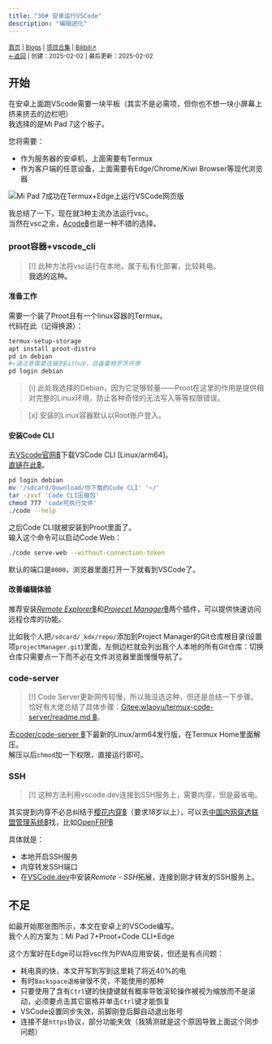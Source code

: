 ```yaml
---
title: "36# 安卓运行VSCode"
description: "编辑进化"
---
```

<small id="old_menu"><a href="/">首页</a> | <a href="/blogs">Blogs</a> | <a href="/Project">项目合集</a> | <a href="https://space.bilibili.com/1987247870">Bilibili↗</a><br></small><small><a href="../../">←返回</a> |
 创建：2025-02-02 | 最后更新：2025-02-02</small><br>

## 开始
在安卓上面跑VScode需要一块平板（其实不是必需项，但你也不想一块小屏幕上挤来挤去的边栏吧）<br>
我选择的是Mi Pad 7这个板子。

您将需要：
- 作为服务器的安卓机，上面需要有Termux
- 作为客户端的任意设备，上面需要有Edge/Chrome/Kiwi Browser等现代浏览器

![Mi Pad 7成功在Termux+Edge上运行VSCode网页版](https://s21.ax1x.com/2025/02/02/pEZdgVe.jpg "效果展示")

我总结了一下，现在就3种主流办法运行vsc。<br>
当然在vsc之余，[Acode฿](https://github.com/Acode-Foundation/Acode)也是一种不错的选择。

### proot容器+vscode_cli
> [!] 此种方法将vsc运行在本地，属于私有化部署，比较耗电。<br>**我选的这种。**

#### 准备工作
需要一个装了Proot且有一个linux容器的Termux。<br>
代码在此（记得换源）：

```bash
termux-setup-storage
apt install proot-distro
pd in debian
#↑请注意需要连接到Github，自备霍格罗茨环境
pd login debian
```

> [i] 此处我选择的Debian，因为它足够轻量——Proot在这里的作用是提供相对完整的Linux环境，防止各种奇怪的无法写入等等权限错误。

> [x] 安装的Linux容器默认以Root账户登入。

#### 安装Code CLI
去[VScode官网฿](https://code.visualstudio.com/Download)下载VSCode CLI \[Linux/arm64]。<br>[直链在此฿](https://code.visualstudio.com/sha/download?build=stable&os=cli-alpine-arm64)。

```bash
pd login debian
mv '/sdcard/Download/你下载的Code CLI' '~/'
tar -zxvf 'Code CLI压缩包'
chmod 777 'code可执行文件'
./code --help
```

之后Code CLI就被安装到Proot里面了。<br>
输入这个命令可以启动Code Web：

```bash
./code serve-web --without-connection-token
```

默认的端口是`8000`，浏览器里面打开一下就看到VSCode了。<br>

#### 改善编辑体验
推荐安装[*Remote Explorer*฿](https://marketplace.visualstudio.com/items?itemName=ms-vscode.remote-explorer)和[*Projecet Manager*฿](https://marketplace.visualstudio.com/items?itemName=alefragnani.project-manager)两个插件，可以提供快速访问远程仓库的功能。

比如我个人把`/sdcard/_kdx/repo/`添加到Project Manager的Git仓库根目录(设置项`projectManager.git`)里面，左侧边栏就会列出我个人本地的所有Git仓库：切换仓库只需要点一下而不必在文件浏览器里面慢慢导航了。

### code-server
> [!] Code Server更新网传较慢，所以我没选这种，但还是总结一下步骤。<br>恰好有大佬总结了具体步骤：[Gitee:wlaoyu/termux-code-server/readme.md ฿](https://gitee.com/wlaoyu/termux-code-server/blob/master/readme.md)。

去[coder/code-server ฿](https://github.com/coder/code-server/releases)下最新的Linux/arm64发行版，在Termux Home里面解压。<br>
解压以后`chmod`加一下权限，直接运行即可。

### SSH
> [!] 这种方法利用vscode.dev连接到SSH服务上，需要内穿，但是最省电。

其实提到内穿不必总纠结于[樱花内穿฿](https://www.natfrp.com/user/)（要求18岁以上），可以去[中国内网穿透联盟管理系统฿](https://www.xn--v6qw21h0gd43u.xn--fiqs8s/)找，比如[OpenFRP฿](https://console.openfrp.net/dashboard)<br>

具体就是：
- 本地开启SSH服务
- 内穿转发SSH端口
- 在[VSCode.dev](https://vscode.dev/)中安装*Remote - SSH*拓展，连接到刚才转发的SSH服务上。

## 不足
如最开始那张图所示，本文在安卓上的VSCode编写。<br>
我个人的方案为：Mi Pad 7+Proot+Code CLI+Edge

这个方案好在Edge可以将vsc作为PWA应用安装，但还是有点问题：
- 耗电真的快，本文开写到写到这里耗了将近40%的电
- 有时`Backspace退格键`很不灵，不能使用的那种
- 只要使用了含有`Ctrl`键的快捷键就有概率导致滚轮操作被视为缩放而不是滚动，必须要点击其它窗格并单击`Ctrl`键才能恢复
- VSCode设置同步失效，前脚刚登后脚自动退出账号
- 连接不是`https`协议，部分功能失效（我猜测就是这个原因导致上面这个同步问题）


<script src="https://rs.kdxiaoyi.top/res/scripts/js/sober@1.0.6.min.js"></script><script src="https://kdxiaoyi.top/pmd.js"></script><script src="https://rs.kdxiaoyi.top/res/scripts/js/pmd-reRender.min.js"></script>